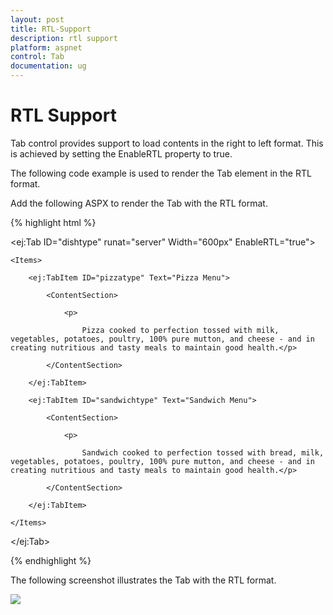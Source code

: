 ```yaml
---
layout: post
title: RTL-Support
description: rtl support
platform: aspnet
control: Tab
documentation: ug
---
```


# RTL Support

Tab control provides support to load contents in the right to left format. This is achieved by setting the EnableRTL property to true.

The following code example is used to render the Tab element in the RTL format. 

Add the following ASPX to render the Tab with the RTL format.

{% highlight html %}

<ej:Tab ID="dishtype" runat="server" Width="600px" EnableRTL="true">

    <Items>

        <ej:TabItem ID="pizzatype" Text="Pizza Menu">

            <ContentSection>

                <p>

                    Pizza cooked to perfection tossed with milk, vegetables, potatoes, poultry, 100% pure mutton, and cheese - and in creating nutritious and tasty meals to maintain good health.</p>

            </ContentSection>

        </ej:TabItem>

        <ej:TabItem ID="sandwichtype" Text="Sandwich Menu">

            <ContentSection>

                <p>

                    Sandwich cooked to perfection tossed with bread, milk, vegetables, potatoes, poultry, 100% pure mutton, and cheese - and in creating nutritious and tasty meals to maintain good health.</p>

            </ContentSection>

        </ej:TabItem>

    </Items>

</ej:Tab>





{% endhighlight %}

The following screenshot illustrates the Tab with the RTL format.

![](RTL-Support_images/RTL-Support_img1.png) 



